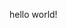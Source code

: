 <p>hello world!</p>
<script async src="https://eocampaign1.com/form/56dbf77a-c95a-11ef-99cd-877cd8b08ac6.js" data-form="56dbf77a-c95a-11ef-99cd-877cd8b08ac6"></script>
